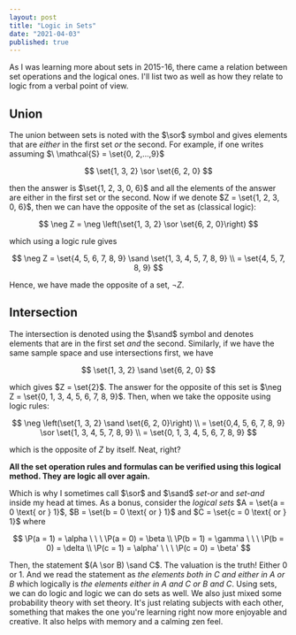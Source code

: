 ```yaml
---
layout: post
title: "Logic in Sets"
date: "2021-04-03"
published: true
---
```



As I was learning more about sets in 2015-16, there came a relation between set operations and the logical ones. I'll list two as well as how they relate to logic from a verbal point of view.

## Union

The union between sets is noted with the $\sor$ symbol and gives elements that are *either* in the first set *or* the second. For example, if one writes assuming $\ \mathcal{S} = \set{0, 2,...,9}$

$$
\set{1, 3, 2} \sor \set{6, 2, 0}
$$

then the answer is $\set{1, 2, 3, 0, 6}$ and all the elements of the answer are either in the first set or the second. Now if we denote $Z = \set{1, 2, 3, 0, 6}$, then we can have the opposite of the set as (classical logic):

$$
\neg Z = \neg \left(\set{1, 3, 2} \sor \set{6, 2, 0}\right)
$$

which using a logic rule gives

$$
\neg Z = \set{4, 5, 6, 7, 8, 9} \sand \set{1, 3, 4, 5, 7, 8, 9} \\
= \set{4, 5, 7, 8, 9}
$$

Hence, we have made the opposite of a set, $\neg Z$.

## Intersection

The intersection is denoted using the $\sand$ symbol and denotes elements that are in the first set *and* the second. Similarly, if we have the same sample space and use intersections first, we have

$$
\set{1, 3, 2} \sand \set{6, 2, 0}
$$

which gives $Z = \set{2}$. The answer for the opposite of this set is $\neg Z = \set{0, 1, 3, 4, 5, 6, 7, 8, 9}$. Then, when we take the opposite using logic rules:

$$
\neg \left(\set{1, 3, 2} \sand \set{6, 2, 0}\right) \\
= \set{0,4, 5, 6, 7, 8, 9} \sor \set{1, 3, 4, 5, 7, 8, 9} \\
= \set{0, 1, 3, 4, 5, 6, 7, 8, 9}
$$

which is the opposite of $Z$ by itself. Neat, right?

**All the set operation rules and formulas can be verified using this logical method. They are logic all over again.**

Which is why I sometimes call $\sor$ and $\sand$ *set-or* and *set-and* inside my head at times. As a bonus, consider the *logical sets* $A = \set{a = 0 \text{ or } 1}$, $B = \set{b = 0 \text{ or } 1}$ and $C = \set{c = 0 \text{ or } 1}$ where

$$
\P(a = 1) = \alpha \ \ \ \P(a = 0) = \beta \\
\P(b = 1) = \gamma \ \ \ \P(b = 0) = \delta \\
\P(c = 1) = \alpha' \ \ \ \P(c = 0) = \beta'
$$

Then, the statement $(A \sor B) \sand C$. The valuation is the truth! Either 0 or 1. And we read the statement as *the elements both in C and either in A or B* which logically is *the elements either in A and C or B and C*. Using sets, we can do logic and logic we can do sets as well. We also just mixed some probability theory with set theory. It's just relating subjects with each other, something that makes the one you're learning right now more enjoyable and creative. It also helps with memory and a calming zen feel.
